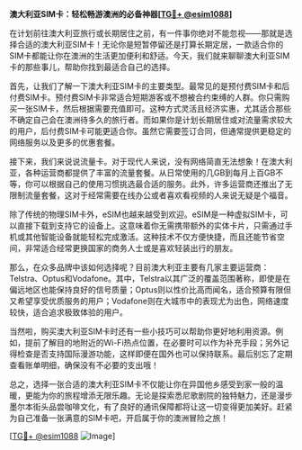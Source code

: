 **澳大利亚SIM卡：轻松畅游澳洲的必备神器[[TG💪+ @esim1088](https://t.me/s/esim1088)]**

在计划前往澳大利亚旅行或长期居住之前，有一件事你绝对不能忽视——那就是选择合适的澳大利亚SIM卡！无论你是短暂停留还是打算长期定居，一款适合你的SIM卡都能让你在澳洲的生活更加便利和舒适。今天，我们就来聊聊澳大利亚SIM卡的那些事儿，帮助你找到最适合自己的选择。

首先，让我们了解一下澳大利亚SIM卡的主要类型。最常见的是预付费SIM卡和后付费SIM卡。预付费SIM卡非常适合短期游客或不想被合约束缚的人群。你只需购买一张SIM卡，然后根据需要充值即可。这种方式灵活且经济实惠，尤其适合那些不确定自己会在澳洲待多久的旅行者。而如果你是计划长期居住或对流量需求较大的用户，后付费SIM卡可能更适合你。虽然它需要签订合同，但通常提供更稳定的网络服务以及更多的优惠套餐。

接下来，我们来说说流量卡。对于现代人来说，没有网络简直无法想象！在澳大利亚，各种运营商都提供了丰富的流量套餐。从日常使用的几GB到每月上百GB不等，你可以根据自己的使用习惯挑选最合适的服务。此外，许多运营商还推出了无限制流量套餐，这对于经常需要在线办公或者喜欢看视频的人来说无疑是个福音。

除了传统的物理SIM卡外，eSIM也越来越受到欢迎。eSIM是一种虚拟SIM卡，可以直接下载到支持它的设备上。这意味着你无需携带额外的实体卡片，只需通过手机或其他智能设备就能轻松完成激活。这种技术不仅方便快捷，而且还能节省空间，非常适合经常更换国家的商务人士或是喜欢轻装出行的朋友。

那么，在众多品牌中该如何选择呢？目前澳大利亚主要有几家主要运营商：Telstra、Optus和Vodafone。其中，Telstra以其广泛的覆盖范围著称，即使是在偏远地区也能保持良好的信号质量；Optus则以性价比高而闻名，适合预算有限但又希望享受优质服务的用户；Vodafone则在大城市中的表现尤为出色，网络速度较快，适合追求极致体验的用户。

当然啦，购买澳大利亚SIM卡时还有一些小技巧可以帮助你更好地利用资源。例如，提前了解目的地附近的Wi-Fi热点位置，在必要时可以作为补充手段；另外记得检查是否支持国际漫游功能，这样即便在国外也可以保持联系。最后别忘了定期查看账单明细，确保没有不必要的支出哦！

总之，选择一张合适的澳大利亚SIM卡不仅能让你在异国他乡感受到家一般的温暖，更能为你的旅程增添无限乐趣。无论是探索悉尼歌剧院的独特魅力，还是漫步墨尔本街头品尝咖啡文化，有了良好的通讯保障都将让这一切变得更加美好。赶紧为自己准备一张满意的SIM卡吧，开启属于你的澳洲冒险之旅！

[[TG💪+ @esim1088](https://t.me/s/esim1088) ![Image](https://i.postimg.cc/4NQfJmqS/Snipaste-2025-05-13-00-14-12.png)]